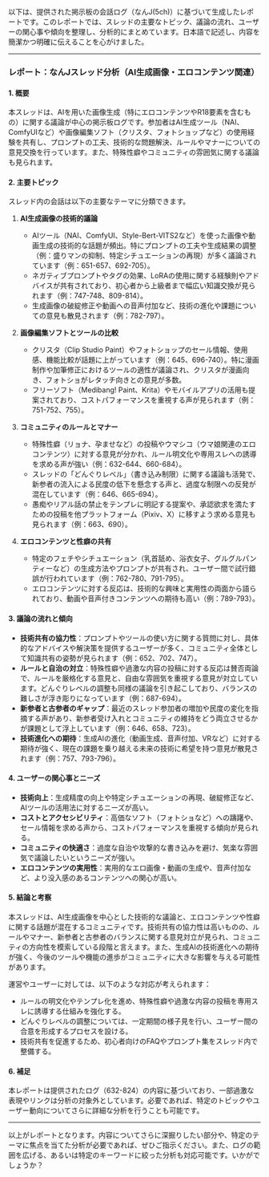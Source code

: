 以下は、提供された掲示板の会話ログ（なんJ(5ch)）に基づいて生成したレポートです。このレポートでは、スレッドの主要なトピック、議論の流れ、ユーザーの関心事や傾向を整理し、分析的にまとめています。日本語で記述し、内容を簡潔かつ明確に伝えることを心がけました。

---

### レポート：なんJスレッド分析（AI生成画像・エロコンテンツ関連）

#### 1. 概要
本スレッドは、AIを用いた画像生成（特にエロコンテンツやR18要素を含むもの）に関する議論が中心の掲示板ログです。参加者はAI生成ツール（NAI、ComfyUIなど）や画像編集ソフト（クリスタ、フォトショップなど）の使用経験を共有し、プロンプトの工夫、技術的な問題解決、ルールやマナーについての意見交換を行っています。また、特殊性癖やコミュニティの雰囲気に関する議論も見られます。

#### 2. 主要トピック
スレッド内の会話は以下の主要なテーマに分類できます。

1. **AI生成画像の技術的議論**
   - AIツール（NAI、ComfyUI、Style-Bert-VITS2など）を使った画像や動画生成の技術的な話題が頻出。特にプロンプトの工夫や生成結果の調整（例：盛りマンの抑制、特定シチュエーションの再現）が多く議論されています（例：651-657、692-705）。
   - ネガティブプロンプトやタグの効果、LoRAの使用に関する経験則やアドバイスが共有されており、初心者から上級者まで幅広い知識交換が見られます（例：747-748、809-814）。
   - 生成画像の破綻修正や動画への音声付加など、技術の進化や課題についての意見も散見されます（例：782-797）。

2. **画像編集ソフトとツールの比較**
   - クリスタ（Clip Studio Paint）やフォトショップのセール情報、使用感、機能比較が話題に上がっています（例：645、696-740）。特に漫画制作や加筆修正におけるツールの適性が議論され、クリスタが漫画向き、フォトショがレタッチ向きとの意見が多数。
   - フリーソフト（Medibang! Paint、Krita）やモバイルアプリの活用も提案されており、コストパフォーマンスを重視する声が見られます（例：751-752、755）。

3. **コミュニティのルールとマナー**
   - 特殊性癖（リョナ、孕ませなど）の投稿やウマシコ（ウマ娘関連のエロコンテンツ）に対する意見が分かれ、ルール明文化や専用スレへの誘導を求める声が強い（例：632-644、660-684）。
   - スレッドの「どんぐりレベル」（書き込み制限）に関する議論も活発で、新参者の流入による民度の低下を懸念する声と、過度な制限への反発が混在しています（例：646、665-694）。
   - 愚痴やリアル話の禁止をテンプレに明記する提案や、承認欲求を満たすための投稿を他プラットフォーム（Pixiv、X）に移すよう求める意見も見られます（例：663、690）。

4. **エロコンテンツと性癖の共有**
   - 特定のフェチやシチュエーション（乳首舐め、浴衣女子、グルグルパンティーなど）の生成方法やプロンプトが共有され、ユーザー間で試行錯誤が行われています（例：762-780、791-795）。
   - エロコンテンツに対する反応は、技術的な興味と実用性の両面から語られており、動画や音声付きコンテンツへの期待も高い（例：789-793）。

#### 3. 議論の流れと傾向
- **技術共有の協力性**：プロンプトやツールの使い方に関する質問に対し、具体的なアドバイスや解決策を提供するユーザーが多く、コミュニティ全体として知識共有の姿勢が見られます（例：652、702、747）。
- **ルールと自治の対立**：特殊性癖や過激な内容の投稿に対する反応は賛否両論で、ルールを厳格化する意見と、自由な雰囲気を重視する意見が対立しています。どんぐりレベルの調整も同様の議論を引き起こしており、バランスの難しさが浮き彫りになっています（例：687-694）。
- **新参者と古参者のギャップ**：最近のスレッド参加者の増加や民度の変化を指摘する声があり、新参者受け入れとコミュニティの維持をどう両立させるかが課題として浮上しています（例：646、658、723）。
- **技術進化への期待**：生成AIの進化（動画生成、音声付加、VRなど）に対する期待が強く、現在の課題を乗り越える未来の技術に希望を持つ意見が散見されます（例：757、793-796）。

#### 4. ユーザーの関心事とニーズ
- **技術向上**：生成精度の向上や特定シチュエーションの再現、破綻修正など、AIツールの活用法に対するニーズが高い。
- **コストとアクセシビリティ**：高価なソフト（フォトショなど）への躊躇や、セール情報を求める声から、コストパフォーマンスを重視する傾向が見られる。
- **コミュニティの快適さ**：過度な自治や攻撃的な書き込みを避け、気楽な雰囲気で議論したいというニーズが強い。
- **エロコンテンツの実用性**：実用的なエロ画像・動画の生成や、音声付加など、より没入感のあるコンテンツへの関心が高い。

#### 5. 結論と考察
本スレッドは、AI生成画像を中心とした技術的な議論と、エロコンテンツや性癖に関する話題が混在するコミュニティです。技術共有の協力性は高いものの、ルールやマナー、新参者と古参者のバランスに関する意見対立が見られ、コミュニティの方向性を模索している段階と言えます。また、生成AIの技術進化への期待が強く、今後のツールや機能の進歩がコミュニティに大きな影響を与える可能性があります。

運営やユーザーに対しては、以下のような対応が考えられます：
- ルールの明文化やテンプレ化を進め、特殊性癖や過激な内容の投稿を専用スレに誘導する仕組みを強化する。
- どんぐりレベルの調整については、一定期間の様子見を行い、ユーザー間の合意を形成するプロセスを設ける。
- 技術共有を促進するため、初心者向けのFAQやプロンプト集をスレッド内で整備する。

#### 6. 補足
本レポートは提供されたログ（632-824）の内容に基づいており、一部過激な表現やリンクは分析の対象外としています。必要であれば、特定のトピックやユーザー動向についてさらに詳細な分析を行うことも可能です。

---

以上がレポートとなります。内容についてさらに深掘りしたい部分や、特定のテーマに焦点を当てた分析が必要であれば、ぜひご指示ください。また、ログの範囲を広げる、あるいは特定のキーワードに絞った分析も対応可能です。いかがでしょうか？